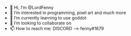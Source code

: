 - 👋 Hi, I’m @LordFenny
- 👀 I’m interested in programming, pixel art and much more
- 🌱 I’m currently learning to use goddot
- 💞️ I’m looking to collaborate on
- 📫 How to reach me:
                        DISCORD --> fenny#1679
